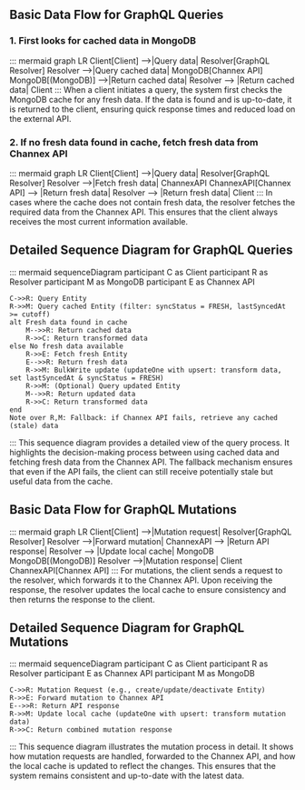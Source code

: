 ## Basic Data Flow for GraphQL Queries

### 1. First looks for cached data in MongoDB
::: mermaid
graph LR
    Client[Client] -->|Query data| Resolver[GraphQL Resolver]
    Resolver -->|Query cached data| MongoDB[Channex API] 
    MongoDB[(MongoDB)] -->|Return cached data| Resolver --> |Return cached data| Client
:::
When a client initiates a query, the system first checks the MongoDB cache for any fresh data. If the data is found and is up-to-date, it is returned to the client, ensuring quick response times and reduced load on the external API.

### 2. If no fresh data found in cache, fetch fresh data from Channex API
::: mermaid
graph LR
    Client[Client] -->|Query data| Resolver[GraphQL Resolver]
    Resolver -->|Fetch fresh data| ChannexAPI
    ChannexAPI[Channex API] --> |Return fresh data| Resolver --> |Return fresh data| Client
:::
In cases where the cache does not contain fresh data, the resolver fetches the required data from the Channex API. This ensures that the client always receives the most current information available.

## Detailed Sequence Diagram for GraphQL Queries
::: mermaid
sequenceDiagram
    participant C as Client
    participant R as Resolver
    participant M as MongoDB
    participant E as Channex API

    C->>R: Query Entity
    R->>M: Query cached Entity (filter: syncStatus = FRESH, lastSyncedAt >= cutoff)
    alt Fresh data found in cache
        M-->>R: Return cached data
        R->>C: Return transformed data
    else No fresh data available
        R->>E: Fetch fresh Entity
        E-->>R: Return fresh data
        R->>M: BulkWrite update (updateOne with upsert: transform data, set lastSyncedAt & syncStatus = FRESH)
        R->>M: (Optional) Query updated Entity
        M-->>R: Return updated data
        R->>C: Return transformed data
    end
    Note over R,M: Fallback: if Channex API fails, retrieve any cached (stale) data
:::
This sequence diagram provides a detailed view of the query process. It highlights the decision-making process between using cached data and fetching fresh data from the Channex API. The fallback mechanism ensures that even if the API fails, the client can still receive potentially stale but useful data from the cache.

## Basic Data Flow for GraphQL Mutations
::: mermaid
graph LR
    Client[Client] -->|Mutation request| Resolver[GraphQL Resolver]
    Resolver -->|Forward mutation| ChannexAPI --> |Return API response| Resolver --> |Update local cache| MongoDB
    MongoDB[(MongoDB)] 
    Resolver -->|Mutation response| Client
    ChannexAPI[Channex API]
:::
For mutations, the client sends a request to the resolver, which forwards it to the Channex API. Upon receiving the response, the resolver updates the local cache to ensure consistency and then returns the response to the client.

## Detailed Sequence Diagram for GraphQL Mutations
::: mermaid
sequenceDiagram
    participant C as Client
    participant R as Resolver
    participant E as Channex API
    participant M as MongoDB

    C->>R: Mutation Request (e.g., create/update/deactivate Entity)
    R->>E: Forward mutation to Channex API
    E-->>R: Return API response
    R->>M: Update local cache (updateOne with upsert: transform mutation data)
    R->>C: Return combined mutation response
:::
This sequence diagram illustrates the mutation process in detail. It shows how mutation requests are handled, forwarded to the Channex API, and how the local cache is updated to reflect the changes. This ensures that the system remains consistent and up-to-date with the latest data.
